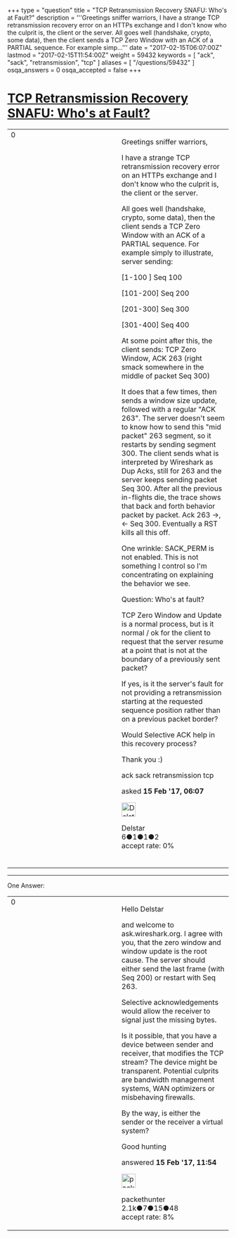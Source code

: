 +++
type = "question"
title = "TCP Retransmission Recovery SNAFU: Who&#x27;s at Fault?"
description = '''Greetings sniffer warriors, I have a strange TCP retransmission recovery error on an HTTPs exchange and I don&#x27;t know who the culprit is, the client or the server. All goes well (handshake, crypto, some data), then the client sends a TCP Zero Window with an ACK of a PARTIAL sequence. For example simp...'''
date = "2017-02-15T06:07:00Z"
lastmod = "2017-02-15T11:54:00Z"
weight = 59432
keywords = [ "ack", "sack", "retransmission", "tcp" ]
aliases = [ "/questions/59432" ]
osqa_answers = 0
osqa_accepted = false
+++

<div class="headNormal">

# [TCP Retransmission Recovery SNAFU: Who's at Fault?](/questions/59432/tcp-retransmission-recovery-snafu-whos-at-fault)

</div>

<div id="main-body">

<div id="askform">

<table id="question-table" style="width:100%;"><colgroup><col style="width: 50%" /><col style="width: 50%" /></colgroup><tbody><tr class="odd"><td style="width: 30px; vertical-align: top"><div class="vote-buttons"><div id="post-59432-score" class="post-score" title="current number of votes">0</div><div id="favorite-count" class="favorite-count"></div></div></td><td><div id="item-right"><div class="question-body"><p>Greetings sniffer warriors,</p><p>I have a strange TCP retransmission recovery error on an HTTPs exchange and I don't know who the culprit is, the client or the server.</p><p>All goes well (handshake, crypto, some data), then the client sends a TCP Zero Window with an ACK of a PARTIAL sequence. For example simply to illustrate, server sending:</p><p>[1-100 ] Seq 100</p><p>[101-200] Seq 200</p><p>[201-300] Seq 300</p><p>[301-400] Seq 400</p><p>At some point after this, the client sends: TCP Zero Window, ACK 263 (right smack somewhere in the middle of packet Seq 300)</p><p>It does that a few times, then sends a window size update, followed with a regular "ACK 263". The server doesn't seem to know how to send this "mid packet" 263 segment, so it restarts by sending segment 300. The client sends what is interpreted by Wireshark as Dup Acks, still for 263 and the server keeps sending packet Seq 300. After all the previous in-flights die, the trace shows that back and forth behavior packet by packet. Ack 263 -&gt;, &lt;- Seq 300. Eventually a RST kills all this off.</p><p>One wrinkle: SACK_PERM is not enabled. This is not something I control so I'm concentrating on explaining the behavior we see.</p><p>Question: Who's at fault?<br />
</p><p>TCP Zero Window and Update is a normal process, but is it normal / ok for the client to request that the server resume at a point that is not at the boundary of a previously sent packet?</p><p>If yes, is it the server's fault for not providing a retransmission starting at the requested sequence position rather than on a previous packet border?</p><p>Would Selective ACK help in this recovery process?<br />
</p><p>Thank you :)</p></div><div id="question-tags" class="tags-container tags">ack sack retransmission tcp</div><div id="question-controls" class="post-controls"></div><div class="post-update-info-container"><div class="post-update-info post-update-info-user"><p>asked <strong>15 Feb '17, 06:07</strong></p><img src="https://secure.gravatar.com/avatar/372da64c0dc5a0d8c5e4d79d0b7c46c0?s=32&amp;d=identicon&amp;r=g" class="gravatar" width="32" height="32" alt="Delstar&#39;s gravatar image" /><p>Delstar<br />
<span class="score" title="6 reputation points">6</span><span title="1 badges"><span class="badge1">●</span><span class="badgecount">1</span></span><span title="1 badges"><span class="silver">●</span><span class="badgecount">1</span></span><span title="2 badges"><span class="bronze">●</span><span class="badgecount">2</span></span><br />
<span class="accept_rate" title="Rate of the user&#39;s accepted answers">accept rate:</span> <span title="Delstar has no accepted answers">0%</span> </br></br></p></div></div><div id="comments-container-59432" class="comments-container"></div><div id="comment-tools-59432" class="comment-tools"></div><div class="clear"></div><div id="comment-59432-form-container" class="comment-form-container"></div><div class="clear"></div></div></td></tr></tbody></table>

------------------------------------------------------------------------

<div class="tabBar">

<span id="sort-top"></span>

<div class="headQuestions">

One Answer:

</div>

</div>

<span id="59441"></span>

<div id="answer-container-59441" class="answer">

<table style="width:100%;"><colgroup><col style="width: 50%" /><col style="width: 50%" /></colgroup><tbody><tr class="odd"><td style="width: 30px; vertical-align: top"><div class="vote-buttons"><div id="post-59441-score" class="post-score" title="current number of votes">0</div></div></td><td><div class="item-right"><div class="answer-body"><p>Hello Delstar</p><p>and welcome to ask.wireshark.org. I agree with you, that the zero window and window update is the root cause. The server should either send the last frame (with Seq 200) or restart with Seq 263.</p><p>Selective acknowledgements would allow the receiver to signal just the missing bytes.</p><p>Is it possible, that you have a device between sender and receiver, that modifies the TCP stream? The device might be transparent. Potential culprits are bandwidth management systems, WAN optimizers or misbehaving firewalls.</p><p>By the way, is either the sender or the receiver a virtual system?</p><p>Good hunting</p></div><div class="answer-controls post-controls"></div><div class="post-update-info-container"><div class="post-update-info post-update-info-user"><p>answered <strong>15 Feb '17, 11:54</strong></p><img src="https://secure.gravatar.com/avatar/3b60e92020a427bb24332efc0b560943?s=32&amp;d=identicon&amp;r=g" class="gravatar" width="32" height="32" alt="packethunter&#39;s gravatar image" /><p>packethunter<br />
<span class="score" title="2137 reputation points"><span>2.1k</span></span><span title="7 badges"><span class="badge1">●</span><span class="badgecount">7</span></span><span title="15 badges"><span class="silver">●</span><span class="badgecount">15</span></span><span title="48 badges"><span class="bronze">●</span><span class="badgecount">48</span></span><br />
<span class="accept_rate" title="Rate of the user&#39;s accepted answers">accept rate:</span> <span title="packethunter has 8 accepted answers">8%</span></p></div></div><div id="comments-container-59441" class="comments-container"></div><div id="comment-tools-59441" class="comment-tools"></div><div class="clear"></div><div id="comment-59441-form-container" class="comment-form-container"></div><div class="clear"></div></div></td></tr></tbody></table>

</div>

<div class="paginator-container-left">

</div>

</div>

</div>

